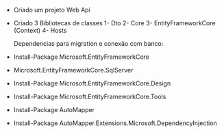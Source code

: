- Criado um projeto Web Api
- Criado 3 Bibliotecas de classes
	1- Dto
	2- Core
	3- EntityFrameworkCore (Context)
	4- Hosts


	Dependencias para migration e conexão com banco:

- Install-Package Microsoft.EntityFrameworkCore
- Microsoft.EntityFrameworkCore.SqlServer
- Install-Package Microsoft.EntityFrameworkCore.Design
- Install-Package Microsoft.EntityFrameworkCore.Tools
- Install-Package AutoMapper
- Install-Package AutoMapper.Extensions.Microsoft.DependencyInjection
